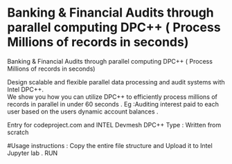 # Banking & Financial Audits through parallel computing DPC++ ( Process Millions of records in seconds)
Banking &amp; Financial Audits through parallel computing DPC++ ( Process Millions of records in seconds)

Design scalable and flexible  parallel data processing and audit systems with Intel DPC++.  
We show you how you can utilize DPC++  to  efficiently process millions of records in parallel in under 60 seconds .
Eg :Auditing interest  paid to each user based on the users dynamic account  balances . 


Entry for codeproject.com and INTEL Devmesh  DPC++
Type : Written from scratch 

#Usage instructions :
Copy the entire file structure and Upload it to  Intel  Jupyter lab .
RUN 
